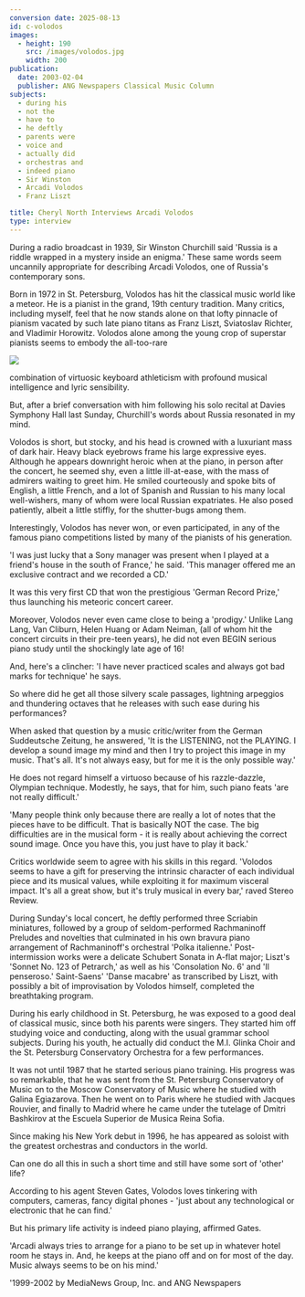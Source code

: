 ```yaml
---
conversion date: 2025-08-13
id: c-volodos
images:
  - height: 190
    src: /images/volodos.jpg
    width: 200
publication:
  date: 2003-02-04
  publisher: ANG Newspapers Classical Music Column
subjects:
  - during his
  - not the
  - have to
  - he deftly
  - parents were
  - voice and
  - actually did
  - orchestras and
  - indeed piano
  - Sir Winston
  - Arcadi Volodos
  - Franz Liszt

title: Cheryl North Interviews Arcadi Volodos
type: interview
---
```


During a radio broadcast in 1939, Sir Winston Churchill said 'Russia is a riddle wrapped in a mystery inside an enigma.' These same words seem uncannily appropriate for describing Arcadi Volodos, one of Russia's contemporary sons.

Born in 1972 in St. Petersburg, Volodos has hit the classical music world like a meteor. He is a pianist in the grand, 19th century tradition. Many critics, including myself, feel that he now stands alone on that lofty pinnacle of pianism vacated by such late piano titans as Franz Liszt, Sviatoslav Richter, and Vladimir Horowitz. Volodos alone among the young crop of superstar pianists seems to embody the all-too-rare

![](/images/volodos.jpg)

combination of virtuosic keyboard athleticism with profound musical intelligence and lyric sensibility.

But, after a brief conversation with him following his solo recital at Davies Symphony Hall last Sunday, Churchill's words about Russia resonated in my mind.

Volodos is short, but stocky, and his head is crowned with a luxuriant mass of dark hair. Heavy black eyebrows frame his large expressive eyes. Although he appears downright heroic when at the piano, in person after the concert, he seemed shy, even a little ill-at-ease, with the mass of admirers waiting to greet him. He smiled courteously and spoke bits of English, a little French, and a lot of Spanish and Russian to his many local well-wishers, many of whom were local Russian expatriates. He also posed patiently, albeit a little stiffly, for the shutter-bugs among them.

Interestingly, Volodos has never won, or even participated, in any of the famous piano competitions listed by many of the pianists of his generation.

'I was just lucky that a Sony manager was present when I played at a friend's house in the south of France,' he said. 'This manager offered me an exclusive contract and we recorded a CD.'

It was this very first CD that won the prestigious 'German Record Prize,' thus launching his meteoric concert career.

Moreover, Volodos never even came close to being a 'prodigy.' Unlike Lang Lang, Van Cliburn, Helen Huang or Adam Neiman, (all of whom hit the concert circuits in their pre-teen years), he did not even BEGIN serious piano study until the shockingly late age of 16!

And, here's a clincher: 'I have never practiced scales and always got bad marks for technique' he says.

So where did he get all those silvery scale passages, lightning arpeggios and thundering octaves that he releases with such ease during his performances?

When asked that question by a music critic/writer from the German Suddeutsche Zeitung, he answered, 'It is the LISTENING, not the PLAYING. I develop a sound image my mind and then I try to project this image in my music. That's all. It's not always easy, but for me it is the only possible way.'

He does not regard himself a virtuoso because of his razzle-dazzle, Olympian technique. Modestly, he says, that for him, such piano feats 'are not really difficult.'

'Many people think only because there are really a lot of notes that the pieces have to be difficult. That is basically NOT the case. The big difficulties are in the musical form - it is really about achieving the correct sound image. Once you have this, you just have to play it back.'

Critics worldwide seem to agree with his skills in this regard. 'Volodos seems to have a gift for preserving the intrinsic character of each individual piece and its musical values, while exploiting it for maximum visceral impact. It's all a great show, but it's truly musical in every bar,' raved Stereo Review.

During Sunday's local concert, he deftly performed three Scriabin miniatures, followed by a group of seldom-performed Rachmaninoff Preludes and novelties that culminated in his own bravura piano arrangement of Rachmaninoff's orchestral 'Polka italienne.' Post-intermission works were a delicate Schubert Sonata in A-flat major; Liszt's 'Sonnet No. 123 of Petrarch,' as well as his 'Consolation No. 6' and 'Il penseroso.' Saint-Saens' 'Danse macabre' as transcribed by Liszt, with possibly a bit of improvisation by Volodos himself, completed the breathtaking program.

During his early childhood in St. Petersburg, he was exposed to a good deal of classical music, since both his parents were singers. They started him off studying voice and conducting, along with the usual grammar school subjects. During his youth, he actually did conduct the M.I. Glinka Choir and the St. Petersburg Conservatory Orchestra for a few performances.

It was not until 1987 that he started serious piano training. His progress was so remarkable, that he was sent from the St. Petersburg Conservatory of Music on to the Moscow Conservatory of Music where he studied with Galina Egiazarova. Then he went on to Paris where he studied with Jacques Rouvier, and finally to Madrid where he came under the tutelage of Dmitri Bashkirov at the Escuela Superior de Musica Reina Sofia.

Since making his New York debut in 1996, he has appeared as soloist with the greatest orchestras and conductors in the world.

Can one do all this in such a short time and still have some sort of 'other' life?

According to his agent Steven Gates, Volodos loves tinkering with computers, cameras, fancy digital phones - 'just about any technological or electronic that he can find.'

But his primary life activity is indeed piano playing, affirmed Gates.

'Arcadi always tries to arrange for a piano to be set up in whatever hotel room he stays in. And, he keeps at the piano off and on for most of the day. Music always seems to be on his mind.'

'1999-2002 by MediaNews Group, Inc. and ANG Newspapers
